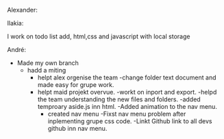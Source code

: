 Alexander:

<!-- ---------------------
!!!!!!!!!!!!!!!!!!!!!!!!!!
------------------------- -->

Ilakia:

I work on todo list add, html,css and javascript with local storage

<!-- ---------------------
!!!!!!!!!!!!!!!!!!!!!!!!!!
------------------------- -->

André:

- Made my own branch
  - hadd a miting
    - helpt alex orgenise the team
      -change folder text document and made easy for grupe work.
    - helpt maid projekt overvue.
      -workt on inport and export.
      -helpd the team understanding the new files and folders.
      -added temproary aside.js inn html.
      -Added animation to the nav menu.
      - created nav menu
        -Fixst nav menu problem after inplementing grupe css code.
        -Linkt Github link to all devs github inn nav menu.
